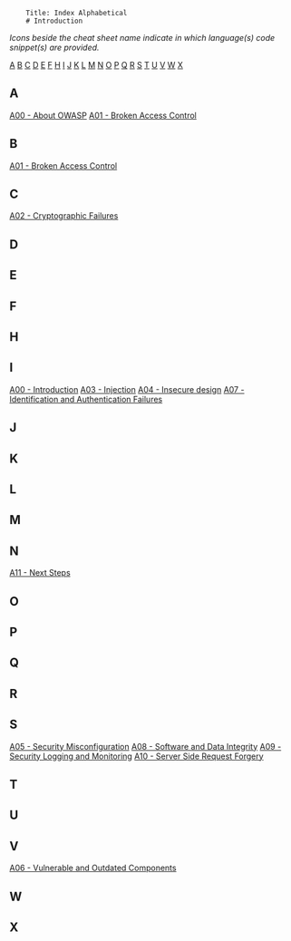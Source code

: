         Title: Index Alphabetical
        # Introduction



*Icons beside the cheat sheet name indicate in which language(s) code snippet(s) are provided.*

[A](Glossary.md#a) [B](Glossary.md#b) [C](Glossary.md#c) [D](Glossary.md#d) [E](Glossary.md#e) [F](Glossary.md#f) [H](Glossary.md#h) [I](Glossary.md#i) [J](Glossary.md#j) [K](Glossary.md#k) [L](Glossary.md#l) [M](Glossary.md#m) [N](Glossary.md#n) [O](Glossary.md#o) [P](Glossary.md#p) [Q](Glossary.md#q) [R](Glossary.md#r) [S](Glossary.md#s) [T](Glossary.md#t) [U](Glossary.md#u) [V](Glossary.md#v) [W](Glossary.md#w) [X](Glossary.md#x) 

## A

[A00 - About OWASP](2021\en\A00-about-owasp.md)
[A01 - Broken Access Control](./2021/en/)

## B

[A01 - Broken Access Control](./2021/en/)

## C

[A02 - Cryptographic Failures](2021\en\A02_2021-Cryptographic_Failures.md)
## D



## E



## F

[]()

## H



## I

[A00 - Introduction](2021\en\A00_2021-Introduction.md)
[A03 - Injection](2021\en\A03_2021-Injection.md)
[A04 - Insecure design](2021\en\A04_2021-Insecure_Design.md)
[A07 - Identification and Authentication Failures](2021\en\A07_2021-Identification_and_Authentication_Failures.md)

## J



## K



## L



## M



## N

[A11 - Next Steps](2021/en/A11_2021-Next_Steps.md)

## O


## P



## Q



## R



## S

[A05 - Security Misconfiguration](2021\en\A05_2021-Security_Misconfiguration.md)
[A08 - Software and Data Integrity](2021\en\A08_2021-Software_and_Data_Integrity_Failures.md)
[A09 - Security Logging and Monitoring](2021\en\A09_2021-Security_Logging_and_Monitoring_Failures.md)
[A10 - Server Side Request Forgery](2021\en\A10_2021-Server-Side_Request_Forgery_(SSRF).md)


## T



## U



## V

[A06 - Vulnerable and Outdated Components](2021\en\A06_2021-Vulnerable_and_Outdated_Components.md)

## W



## X


